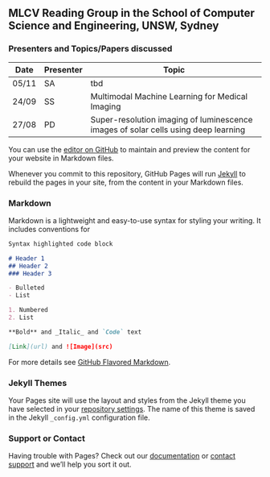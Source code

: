 ## MLCV Reading Group in the School of Computer Science and Engineering, UNSW, Sydney

### Presenters and Topics/Papers discussed

|  Date  |  Presenter  |  Topic                                                                               |
| ------ | ----------- | ------------------------------------------------------------------------------------ |
|  05/11 |    SA       | tbd                                                                                  |
|  24/09 |    SS       | Multimodal Machine Learning for Medical Imaging                                      |
|  27/08 |    PD       | Super-resolution imaging of luminescence images of solar cells using deep learning   |


You can use the [editor on GitHub](https://github.com/UNSW-Computing/mlcv/edit/gh-pages/index.md) to maintain and preview the content for your website in Markdown files.

Whenever you commit to this repository, GitHub Pages will run [Jekyll](https://jekyllrb.com/) to rebuild the pages in your site, from the content in your Markdown files.

### Markdown

Markdown is a lightweight and easy-to-use syntax for styling your writing. It includes conventions for

```markdown
Syntax highlighted code block

# Header 1
## Header 2
### Header 3

- Bulleted
- List

1. Numbered
2. List

**Bold** and _Italic_ and `Code` text

[Link](url) and ![Image](src)
```

For more details see [GitHub Flavored Markdown](https://guides.github.com/features/mastering-markdown/).

### Jekyll Themes

Your Pages site will use the layout and styles from the Jekyll theme you have selected in your [repository settings](https://github.com/UNSW-Computing/mlcv/settings/pages). The name of this theme is saved in the Jekyll `_config.yml` configuration file.

### Support or Contact

Having trouble with Pages? Check out our [documentation](https://docs.github.com/categories/github-pages-basics/) or [contact support](https://support.github.com/contact) and we’ll help you sort it out.

